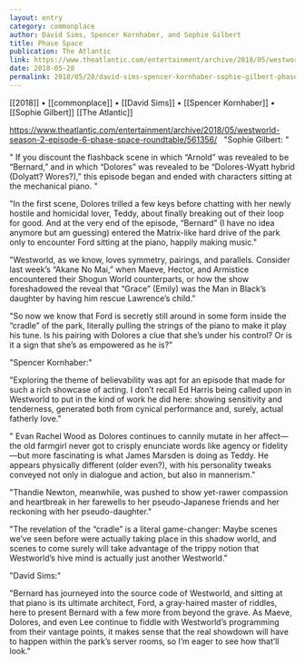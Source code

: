 ```yaml
---
layout: entry
category: commonplace
author: David Sims, Spencer Kornhaber, and Sophie Gilbert
title: Phase Space
publication: The Atlantic
link: https://www.theatlantic.com/entertainment/archive/2018/05/westworld-season-2-episode-6-phase-space-roundtable/561356/
date: 2018-05-28
permalink: 2018/05/28/david-sims-spencer-kornhaber-sophie-gilbert-phase-space
---
```


[[2018]] • [[commonplace]] • [[David Sims]] • [[Spencer Kornhaber]] • [[Sophie Gilbert]] [[The Atlantic]]

https://www.theatlantic.com/entertainment/archive/2018/05/westworld-season-2-episode-6-phase-space-roundtable/561356/
 
"Sophie Gilbert: "

" If you discount the flashback scene in which “Arnold” was revealed to be “Bernard,” and in which “Dolores” was revealed to be “Dolores-Wyatt hybrid (Dolyatt? Wores?),” this episode began and ended with characters sitting at the mechanical piano. "


"In the first scene, Dolores trilled a few keys before chatting with her newly hostile and homicidal lover, Teddy, about finally breaking out of their loop for good. And at the very end of the episode, “Bernard” (I have no idea anymore but am guessing) entered the Matrix-like hard drive of the park only to encounter Ford sitting at the piano, happily making music."

"Westworld, as we know, loves symmetry, pairings, and parallels. Consider last week’s “Akane No Mai,” when Maeve, Hector, and Armistice encountered their Shogun World counterparts, or how the show foreshadowed the reveal that “Grace” (Emily) was the Man in Black’s daughter by having him rescue Lawrence’s child."

"So now we know that Ford is secretly still around in some form inside the “cradle” of the park, literally pulling the strings of the piano to make it play his tune. Is his pairing with Dolores a clue that she’s under his control? Or is it a sign that she’s as empowered as he is?"


"Spencer Kornhaber:" 

"Exploring the theme of believability was apt for an episode that made for such a rich showcase of acting. I don’t recall Ed Harris being called upon in Westworld to put in the kind of work he did here: showing sensitivity and tenderness, generated both from cynical performance and, surely, actual fatherly love."

" Evan Rachel Wood as Dolores continues to cannily mutate in her affect—the old farmgirl never got to crisply enunciate words like agency or fidelity—but more fascinating is what James Marsden is doing as Teddy. He appears physically different (older even?), with his personality tweaks conveyed not only in dialogue and action, but also in mannerism."

"Thandie Newton, meanwhile, was pushed to show yet-rawer compassion and heartbreak in her farewells to her pseudo-Japanese friends and her reckoning with her pseudo-daughter." 

"The revelation of the “cradle” is a literal game-changer: Maybe scenes we’ve seen before were actually taking place in this shadow world, and scenes to come surely will take advantage of the trippy notion that Westworld’s hive mind is actually just another Westworld."


"David Sims:" 

"Bernard has journeyed into the source code of Westworld, and sitting at that piano is its ultimate architect, Ford, a gray-haired master of riddles, here to present Bernard with a few more from beyond the grave. As Maeve, Dolores, and even Lee continue to fiddle with Westworld’s programming from their vantage points, it makes sense that the real showdown will have to happen within the park’s server rooms, so I’m eager to see how that’ll look."







